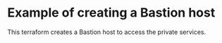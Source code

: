 # Example of creating a Bastion host

This terraform creates a Bastion host to access the private services.
